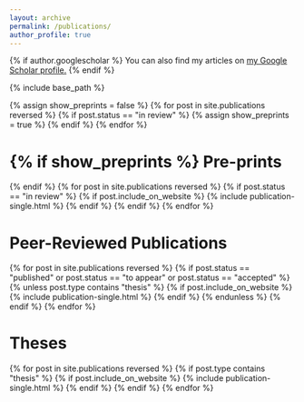 ```yaml
---
layout: archive
permalink: /publications/
author_profile: true
---
```


{% if author.googlescholar %}
  You can also find my articles on <u><a href="{{author.googlescholar}}">my Google Scholar profile</a>.</u>
{% endif %}

{% include base_path %}

{% assign show_preprints = false %}
{% for post in site.publications reversed %}
  {% if post.status == "in review" %}
    {% assign show_preprints = true %}
  {% endif %}
{% endfor %}

{% if show_preprints %}
Pre-prints
======
{% endif %}
{% for post in site.publications reversed %}
  {% if post.status == "in review" %}
    {% if post.include_on_website %}
      {% include publication-single.html %}
    {% endif %}
  {% endif %}
{% endfor %}

Peer-Reviewed Publications
======
{% for post in site.publications reversed %}
  {% if post.status == "published" or post.status == "to appear" or post.status == "accepted" %}
    {% unless post.type contains "thesis" %}
      {% if post.include_on_website %}
        {% include publication-single.html %}
      {% endif %}
    {% endunless %}
  {% endif %}
{% endfor %}

Theses
======
{% for post in site.publications reversed %}
  {% if post.type contains "thesis" %}
    {% if post.include_on_website %}
      {% include publication-single.html %}
    {% endif %}
  {% endif %}
{% endfor %}